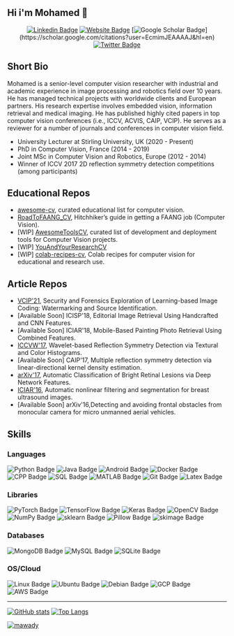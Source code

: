 ## Hi i'm Mohamed 👋
<!-- <p align='center'>
  <a href="#"><img src="https://visitor-badge.glitch.me/badge?page_id=mawady.mawady??style=for-the-badge&logo=appveyor"></a>
</p> -->

<!-- <p align="left"> <img src="https://komarev.com/ghpvc/?username=mawady&label=Profile%20views&color=0e75b6&style=flat" alt="mawady" /> </p> -->

<div align="center">
  
[![Linkedin Badge](https://img.shields.io/badge/-mawady-blue?style=flat&logo=Linkedin&logoColor=white&link=https://www.linkedin.com/in/mawady/)](https://www.linkedin.com/in/mawady/)
[![Website Badge](https://img.shields.io/badge/-website-47CCCC?style=flat&logo=Google-Chrome&logoColor=white&link=https://mawady.github.io)](https://mawady.github.io)
[![Google Scholar Badge](https://img.shields.io/badge/-googlescholar-47CCCC?style=flat&logo=googlescholar&logoColor=white&link=[https://mawady.github.io](https://scholar.google.com/citations?user=EcmimJEAAAAJ&hl=en))](https://scholar.google.com/citations?user=EcmimJEAAAAJ&hl=en)
[![Twitter Badge](https://img.shields.io/badge/-@mawady-1ca0f1?style=flat&labelColor=1ca0f1&logo=twitter&logoColor=white&link=https://twitter.com/mawady)](https://twitter.com/mawady)  

</div>

## Short Bio
Mohamed is a senior-level computer vision researcher with industrial and academic experience in image processing and robotics field over 10 years. He has managed technical projects with worldwide clients and European partners. His research expertise involves embedded vision, information retrieval and medical imaging. He has published highly cited papers in top computer vision conferences (i.e., ICCV, ACVIS, CAIP, VCIP). He serves as a reviewer for a number of journals and conferences in computer vision field.
- University Lecturer at Stirling University, UK (2020 - Present)
- PhD in Computer Vision, France (2014 - 2019)
- Joint MSc in Computer Vision and Robotics, Europe (2012 - 2014)
- Winner of ICCV 2017 2D reflection symmetry detection competitions (among participants)

## Educational Repos
- [awesome-cv](https://github.com/mawady/awesome-cv), curated educational list for computer vision.
- [RoadToFAANG_CV](https://github.com/mawady/RoadToFAANG_CV), Hitchhiker’s guide in getting a FAANG job (Computer Vision).
- [WIP] [AwesomeToolsCV](https://github.com/mawady/awesome-tools-cv), curated list of development and deployment tools for Computer Vision projects.
- [WIP] [YouAndYourResearchCV](https://github.com/mawady/YouAndYourResearchCV.md)
- [WIP] [colab-recipes-cv](https://github.com/mawady/colab-recipes-cv), Colab recipes for computer vision for educational and research use.

## Article Repos
- [VCIP'21](https://github.com/mawady/vcip21), Security and Forensics Exploration of Learning-based Image Coding: Watermarking and Source Identification.
- [Available Soon] ICISP'18, Editorial Image Retrieval Using Handcrafted and CNN Features.
- [Available Soon] ICIAR'18, Mobile-Based Painting Photo Retrieval Using Combined Features.
- [ICCVW'17](https://github.com/mawady/ColorSymDetect), Wavelet-based Reflection Symmetry Detection via Textural and Color Histograms.
- [Available Soon] CAIP'17, Multiple reflection symmetry detection via linear-directional kernel density estimation.
- [arXiv'17](https://github.com/mawady/DeepRetinalClassification), Automatic Classification of Bright Retinal Lesions via Deep Network Features.
- [ICIAR'16](https://github.com/mawady/bus-segmentation), Automatic nonlinear filtering and segmentation for breast ultrasound images.
- [Available Soon] arXiv'16,Detecting and avoiding frontal obstacles from monocular camera for micro unmanned aerial vehicles.

## Skills
### Languages
![Python Badge](https://img.shields.io/badge/-Python-blue?style=flat&logo=Python&logoColor=white)
![Java Badge](https://img.shields.io/badge/-JAVA-blue?style=flat&logo=Java&logoColor=white)
![Android Badge](https://img.shields.io/badge/-Android-blue?style=flat&logo=Android&logoColor=white)
![Docker Badge](https://img.shields.io/badge/-Docker-blue?style=flat&logo=Docker&logoColor=white)
![CPP Badge](https://img.shields.io/badge/-C++-blue?style=flat&logo=cplusplus&logoColor=white)
![SQL Badge](https://img.shields.io/badge/-SQL-blue?style=flat&logo=SQL&logoColor=white)
![MATLAB Badge](https://img.shields.io/badge/-MATLAB-blue?style=flat&logo=MATLAB&logoColor=white)
![Git Badge](https://img.shields.io/badge/-Git-blue?style=flat&logo=Git&logoColor=white)
![Latex Badge](https://img.shields.io/badge/-Latex-blue?style=flat&logo=latex&logoColor=white)
### Libraries
![PyTorch Badge](https://img.shields.io/badge/-PyTorch-blue?style=flat&logo=PyTorch&logoColor=white)
![TensorFlow Badge](https://img.shields.io/badge/-TensorFlow-blue?style=flat&logo=TensorFlow&logoColor=white)
![Keras Badge](https://img.shields.io/badge/-Keras-blue?style=flat&logo=Keras&logoColor=white)
![OpenCV Badge](https://img.shields.io/badge/-OpenCV-blue?style=flat&logo=OpenCV&logoColor=white)
![NumPy Badge](https://img.shields.io/badge/-NumPy-blue?style=flat&logo=NumPy&logoColor=white)
![sklearn Badge](https://img.shields.io/badge/-sklearn-blue?style=flat&logo=scikitlearn&logoColor=white)
![Pillow Badge](https://img.shields.io/badge/-Pillow-blue?style=flat&logo=Pillow&logoColor=white)
![skimage Badge](https://img.shields.io/badge/-skimage-blue?style=flat&logo=skimage&logoColor=white)
### Databases
![MongoDB Badge](https://img.shields.io/badge/-MongoDB-blue?style=flat&logo=MongoDB&logoColor=white)
![MySQL Badge](https://img.shields.io/badge/-MySQL-blue?style=flat&logo=MySQL&logoColor=white)
![SQLite Badge](https://img.shields.io/badge/-SQLite-blue?style=flat&logo=SQLite&logoColor=white)
### OS/Cloud
![Linux Badge](https://img.shields.io/badge/-Linux-blue?style=flat&logo=Linux&logoColor=white)
![Ubuntu Badge](https://img.shields.io/badge/-Ubuntu-blue?style=flat&logo=Ubuntu&logoColor=white)
![Debian Badge](https://img.shields.io/badge/-Debian-blue?style=flat&logo=Debian&logoColor=white)
![GCP Badge](https://img.shields.io/badge/-GCP-blue?style=flat&logo=googlecloud&logoColor=white)
![AWS Badge](https://img.shields.io/badge/-AWS-blue?style=flat&logo=amazonaws&logoColor=white)

---

[![GitHub stats](https://github-readme-stats.vercel.app/api?username=mawady&show_icons=true&locale=en)](https://github.com/mawady)
[![Top Langs](https://github-readme-stats.vercel.app/api/top-langs/?username=mawady&show_icons=true&locale=en&layout=compact)](https://github.com/anuraghazra/github-readme-stats)
<p align="left"> <a href="https://github.com/ryo-ma/github-profile-trophy"><img src="https://github-profile-trophy.vercel.app/?username=mawady&column=8&no-frame=true" alt="mawady" /></a> </p>

<!--
**mawady/mawady** is a ✨ _special_ ✨ repository because its `README.md` (this file) appears on your GitHub profile.

Here are some ideas to get you started:

- 🔭 I’m currently working on ...
- 🌱 I’m currently learning ...
- 👯 I’m looking to collaborate on ...
- 🤔 I’m looking for help with ...
- 💬 Ask me about ...
- 📫 How to reach me: ...
- 😄 Pronouns: ...
- ⚡ Fun fact: ...
-->
